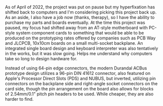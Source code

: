 As of April of 2022, the project was put on pause but my hyperfixation has shifted back to computers and I'm considering picking this project back up. As an aside, I also have a job now (thanks, therapy), so I have the ability to purchase my parts and boards eventually. At the time this project was paused, my focus had shifted away from an AT-style motherboard with PC-style system component cards to something that would be able to be produced on the prototyping rates offered by companies such as PCB Way and JLCPCB, 10x10cm boards on a small multi-socket backplane. An integrated single board design and keyboard interpreter was also tentatively in the works, but it was slow going. Helps me understand why computers take so long to design hardware for. 

Instead of using 64-pin edge connectors, the modern Durandal ACBus prototype design utilizes a 96-pin DIN 41612 connector, also featured on Apple's Processor Direct Slots (PDS) and NUBUS, but inverted, utilizing pin connectors on the backplane side and right-angle socket connectors on the card side, though the pin arrangement on the board also allows for blocks of 2.54mm/0.1" pitch pin headers to be used. While cheaper, they are also harder to find. 
